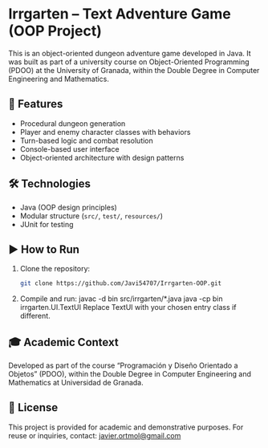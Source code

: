 # Irrgarten – Text Adventure Game (OOP Project)

This is an object-oriented dungeon adventure game developed in Java. It was built as part of a university course on Object-Oriented Programming (PDOO) at the University of Granada, within the Double Degree in Computer Engineering and Mathematics.

## 🧩 Features

- Procedural dungeon generation
- Player and enemy character classes with behaviors
- Turn-based logic and combat resolution
- Console-based user interface
- Object-oriented architecture with design patterns

## 🛠️ Technologies

- Java (OOP design principles)
- Modular structure (`src/`, `test/`, `resources/`)
- JUnit for testing

## ▶️ How to Run

1. Clone the repository:
   ```bash
   git clone https://github.com/Javi54707/Irrgarten-OOP.git
2. Compile and run:
  javac -d bin src/irrgarten/*.java
  java -cp bin irrgarten.UI.TextUI
Replace TextUI with your chosen entry class if different.

## 🎓 Academic Context

Developed as part of the course “Programación y Diseño Orientado a Objetos” (PDOO), within the Double Degree in Computer Engineering and Mathematics at Universidad de Granada.

## 📜 License

This project is provided for academic and demonstrative purposes.
For reuse or inquiries, contact: javier.ortmol@gmail.com
